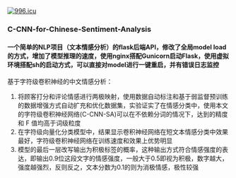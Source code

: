 
[![996.icu](https://img.shields.io/badge/link-996.icu-red.svg)](https://996.icu)




### C-CNN-for-Chinese-Sentiment-Analysis
#### 一个简单的NLP项目（文本情感分析）的flask后端API，修改了全局model load的方式，增加了模型推理的速度，使用nginx搭配Gunicorn启动Flask，使用虚拟环境搭配sh的启动方式，可以直接对model进行一键重启，并有错误日志监控
 



基于字符级卷积神经的中文情感分析：
1. 将顾客打分和评论情感进行两极映射，使用数据自动标注和基于弱监督预训练的数据增强方式自动扩充和优化数据集，实验证实了在情感分类中，使用本文的字符级卷积神经网络(C-CNN-SA)可以在不依赖分词的情况下，达到的精度和 F 值均高于词级粒度
2. 在字符级向量化分类模型中，结果显示卷积神经网络在短文本情感分类中效果最好，字符级卷积神经网络在训练速度和效果上优势明显
3. 模型的最后一层改写输出为积极标签的概率，这种输出方式符合情感强度的表达，即输出0.9位这段文字的情感强度，一般大于0.5即视为积极，数字越大，强度越强烈，反则反之，文本分数为0.1的则为消极情感，极性较强

